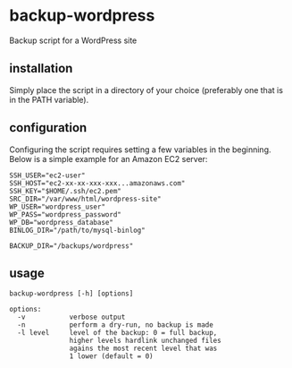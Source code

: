 # backup-wordpress
Backup script for a WordPress site

## installation
Simply place the script in a directory of your choice
(preferably one that is in the PATH variable).

## configuration
Configuring the script requires setting a few variables in the beginning.
Below is a simple example for an Amazon EC2 server:

    SSH_USER="ec2-user"
    SSH_HOST="ec2-xx-xx-xxx-xxx...amazonaws.com"
    SSH_KEY="$HOME/.ssh/ec2.pem"
    SRC_DIR="/var/www/html/wordpress-site"
    WP_USER="wordpress_user"
    WP_PASS="wordpress_password"
    WP_DB="wordpress_database"
    BINLOG_DIR="/path/to/mysql-binlog"

    BACKUP_DIR="/backups/wordpress"

## usage

    backup-wordpress [-h] [options]

    options:
      -v           verbose output
      -n           perform a dry-run, no backup is made
      -l level     level of the backup: 0 = full backup,
                   higher levels hardlink unchanged files
                   agains the most recent level that was
                   1 lower (default = 0)
